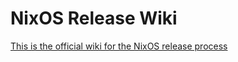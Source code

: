 # NixOS Release Wiki

[This is the official wiki for the NixOS release process](https://github.com/NixOS/release-wiki/wiki)
